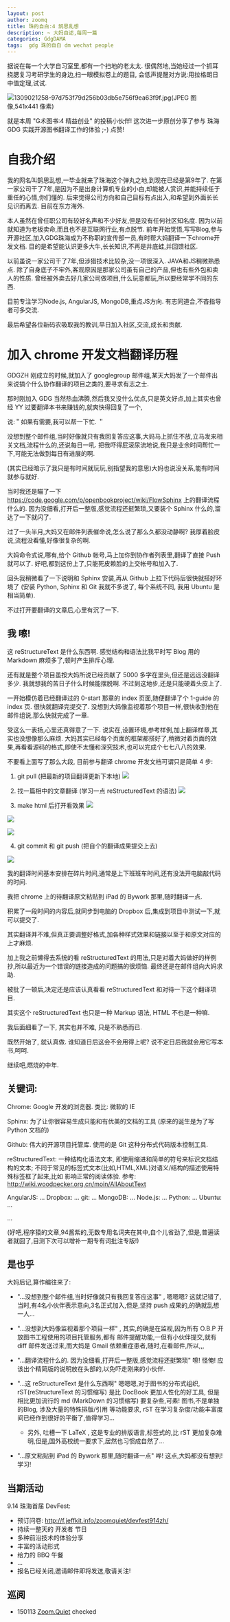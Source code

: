 ```yaml
---
layout: post
author: zoomq
title: 珠的自白:4 鹄思乱想
description: ~ 大妈自述,每周一篇
categories: GdgDAMA
tags:  gdg 珠的自白 dm wechat people
---
```


据说在每一个大学自习室里,都有一个扫地的老太太. 
很偶然地,当她经过一个抓耳挠腮复习考研学生的身边,扫一眼模拟卷上的题目,
会低声提醒对方说:用拉格朗日中值定理,试试. 

![1309021258-97d753f79d256b03db5e756f9ea63f9f.jpg(JPEG 图像,541x441 像素)](http://pic.pimg.tw/guanyu0305/1309021258-97d753f79d256b03db5e756f9ea63f9f.jpg)

就是本周 "G术图书:4 精益创业" 的投稿小伙伴! 这次进一步原创分享了参与 珠海GDG 实践开源图书翻译工作的体验 ;-) 点赞!

# 自我介绍
我的网名叫鹄思乱想,一毕业就来了珠海这个弹丸之地,到现在已经是第9年了. 在第一家公司干了7年,是因为不是出身计算机专业的小白,却能被人赏识,并能持续任于重任的心情,你们懂的. 后来觉得公司方向和自己目标有点出入,和希望到外面长长见识而离去. 目前在东方海外. 

<!--more-->

本人虽然在曾任职公司有较好名声和不少好友,但是没有任何社区知名度. 因为以前就知道为老板卖命,而且也不是互联网行业,有点脱节. 前年开始觉悟,写写Blog,参与开源社区,加入GDG珠海成为不称职的宣传部一员,有时帮大妈翻译一下chrome开发文档. 目的是希望能认识更多大牛,长长知识,不再是井底蛙,并回馈社区. 

以前虽说一家公司干了7年,但涉猎技术比较杂,没一项很深入. JAVA和JS稍微熟悉点. 除了自身底子不牢外,客观原因是那家公司虽有自己的产品,但也有些外包和卖人的性质. 曾经被外卖去好几家公司做项目,什么玩意都玩,所以要经常学不同的东西. 

目前专注学习Node.js, AngularJS, MongoDB,重点JS方向. 有志同道合,不吝指导者可多交流. 

最后希望各位新码农吸取我的教训,早日加入社区,交流,成长和贡献. 


# 加入 chrome 开发文档翻译历程

GDGZH 刚成立的时候,就加入了 googlegroup 邮件组,某天大妈发了一个邮件出来说搞个什么协作翻译的项目之类的,要寻求有志之士. 

那时刚加入 GDG 当然热血沸腾,然后我又没什么优点,只是英文好点,加上其实也曾经 YY 过要翻译本书来赚钱的,就爽快得回复了一个,

说:＂如果有需要,我可以帮一下忙. ＂


没想到整个邮件组,当时好像就只有我回复答应这事,大妈马上抓住不放,立马发来相关文档,流程什么的,还说每日一吼. 把我吓得屁滚尿流地说,我只是业余时间帮忙一下,可能无法做到每日有进展的啊. 

(其实已经暗示了我只是有时间就玩玩,别指望我的意思)大妈也说没关系,能有时间就参与就好. 


当时我还是瞄了一下 https://code.google.com/p/openbookproject/wiki/FlowSphinx 上的翻译流程什么的. 因为没细看,打开后一整版,感觉流程还挺繁琐,又要装个 Sphinx 什么的,溜达了一下就闪了. 

过了一头半月,大妈又在邮件列表催命说,怎么说了那么久都没动静啊? 我厚着脸皮说,流程没看懂,好像很复杂的啊. 

大妈命令式说,哪有,给个 Github 帐号,马上加你到协作者列表里,翻译了直接 Push 就可以了. 好吧,都到这份上了,只能死皮赖脸的上交帐号和加入了. 



回头我稍微看了一下说明和 Sphinx 安装,再从 Github 上拉下代码后很快就搭好环境了
 (安装 Python, Sphinx 和 Git 我就不多说了, 每个系统不同, 我用 Ubuntu 是相当简单). 

不过打开要翻译的文章后,心里有沉了一下.  

## 我 嚓! 

这 reStructureText 是什么东西啊.  感觉结构和语法比我平时写 Blog 用的 Markdown 麻烦多了,顿时产生排斥心理. 

还有就是整个项目虽按大妈所说已经贡献了 5000 多字在里头,但还是远远没翻译多少. 
我就想我的苦日子什么时候能摆脱啊. 不过到这地步,还是只能硬着头皮上了. 

一开始模仿着已经翻译过的 0-start 那章的 index 页面,随便翻译了个 1-guide 的 index 页. 
很快就翻译完提交了. 没想到大妈像监视着那个项目一样,很快收到他在邮件组说,那么快就完成了一章. 

受这么一表扬,心里还真得意了一下. 说实在,设置环境,参考样例,加上翻译样章,其实也没想像那么麻烦. 大妈其实已经每个页面的框架都搭好了,稍微对着页面的效果,再看看源码的格式,即使不太懂和深究技术,也可以完成个七七八八的效果. 


不要看上面写了那么大段, 目前参与翻译 chrome 开发文档可谓只是简单 4 步:

1. git pull (把最新的项目翻译更新下本地)
![](http://zoomq.qiniudn.com/ZHGDG/wechat/130912-dm4_pull.png)


2. 找一篇相中的文章翻译 (学习一点 reStructuredText 的语法)
![](http://zoomq.qiniudn.com/ZHGDG/wechat/130912-dm4_translate.png)


3. make html 后打开看效果
![](http://zoomq.qiniudn.com/ZHGDG/wechat/130912-dm4_make_html.png)

![](http://zoomq.qiniudn.com/ZHGDG/wechat/130912-dm4_make_html_2.png)

![](http://zoomq.qiniudn.com/ZHGDG/wechat/130912-dm4_verify.png)

4. git commit 和 git push (把自个的翻译成果提交上去)

![](http://zoomq.qiniudn.com/ZHGDG/wechat/130912-dm4_commit_push.png)



我的翻译时间基本安排在碎片时间,通常是上下班班车时间,还有没法开电脑敲代码的时间. 

我把 chrome 上的待翻译原文粘贴到 iPad 的 Bywork 那里,随时翻译一点. 

积累了一段时间的内容后,就同步到电脑的 Dropbox 后,集成到项目中测试一下,就可以提交了. 



其实翻译并不难,但真正要调整好格式,加各种样式效果和链接以至于和原文对应的上才麻烦.  

加上我之前懒得去系统的看 reStructuredText 的用法,只是对着大妈做好的样例抄,所以最近为一个错误的链接造成的问题搞的很烦恼.  最终还是在邮件组向大妈求助.  

被批了一顿后,决定还是应该认真看看 reStructuredText 和对待一下这个翻译项目.  

其实这个 reStructuredText 也只是一种 Markup 语法, HTML 不也是一种嘛.  

我后面细看了一下, 其实也并不难, 只是不熟悉而已.  

既然开始了, 就认真做.  谁知道日后这会不会用得上呢? 说不定日后我就会用它写本书,呵呵.  

继续吧,燃烧的中年. 


## 关键词:

Chrome: Google 开发的浏览器. 类比: 微软的 IE

Sphinx: 为了让你很容易生成只能和有优美的文档的工具 (原来的诞生是为了写 Python 文档的)

Github: 伟大的开源项目托管库. 使用的是 Git 这种分布式代码版本控制工具.

reStructuredText: 一种结构化语法文本, 即使用缩进和简单的符号来标识文档结构的文本; 不同于常见的标签式文本(比如,HTML,XML)对语义/结构的描述使用特殊标签框了起来,比如 <snap> 影响正常的阅读体验.
    参考: http://wiki.woodpecker.org.cn/moin/AllAboutText

AngularJS: ...
Dropbox: ...
git: ...
MongoDB: ...
Node.js: ...
Python: ...
Ubuntu: ...

...

(好吧,程序猿的文章,94酱紫的,无数专用名词夹在其中,自个儿省劲了,但是,普遍读者就囧了,目测下次可以增补一期专有词批注专版!)


## 是也乎

大妈后记,算作编往来了:


- "...没想到整个邮件组,当时好像就只有我回复答应这事" , 嗯嗯嗯? 这就记错了,当时,有4名小伙伴表示意向,3名正式加入,但是,坚持 push 成果的,的确就乱想一人...

- "...没想到大妈像监视着那个项目一样" , 其实,的确是在监视,因为所有 O.B.P 开放图书工程使用的项目托管服务,都有 邮件提醒功能,一但有小伙伴提交,就有 diff 邮件发送过来,而大妈是 Gmail 依赖重症患者,随时,在看邮件,所以,,,

- "...翻译流程什么的. 因为没细看,打开后一整版,感觉流程还挺繁琐" 嚓! 怪俺! 应该出个精简版的说明放在头部的,以免吓走刚来的小伙伴.
- "...这 reStructureText 是什么东西啊" 嗯嗯嗯,对于图书的分布式组织, rST(reStructureText 的习惯缩写) 是比 DocBook 更加人性化的好工具, 但是相比更加流行的 md (MarkDown 的习惯缩写) 要复杂些,可素! 图书,不是单独的Blog, 涉及大量的特殊排版/引用 等功能要求, rST 在学习复杂度/功能丰富度间已经作到很好的平衡了,值得学习...
    - 另外, 吐槽一下 LaTeX , 这是专业的排版语言,标签式的,比 rST 更加复杂难明,但是,国外高校统一要求下,居然也习惯成自然了...

- "...原文粘贴到 iPad 的 Bywork 那里,随时翻译一点" 哗! 这点,大妈都没有想到! 学习!

## 当期活动


9.14 珠海首届 DevFest:

- 预订问卷: http://f.jeffkit.info/zoomquiet/devfest914zh/     
- 持续一整天的 开发者 节日
- 多种前沿技术的体验分享
- 丰富的活动形式
- 给力的 BBQ 午餐
- ... 
- 报名已经关闭,邀请邮件即将发送,敬请关注!


## 巡阅
- 150113 [Zoom.Quiet](http://zoomquiet.io/) checked




